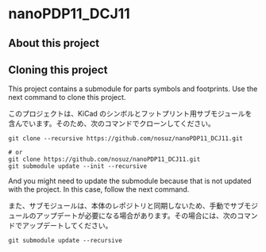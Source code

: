 # nanoPDP11_DCJ11

## About this project

## Cloning this project

This project contains a submodule for parts symbols and footprints. Use the next command to clone this project.

このプロジェクトは、KiCad のシンボルとフットプリント用サブモジュールを含んでいます。そのため、次のコマンドでクローンしてください。

```
git clone --recursive https://github.com/nosuz/nanoPDP11_DCJ11.git

# or
git clone https://github.com/nosuz/nanoPDP11_DCJ11.git
git submodule update --init --recursive
```

And you might need to update the submodule because that is not updated with the project. In this case, follow the next command.

また、サブモジュールは、本体のレポジトリと同期しないため、手動でサブモジュールのアップデートが必要になる場合があります。その場合には、次のコマンドでアップデートしてください。

```
git submodule update --recursive
```
